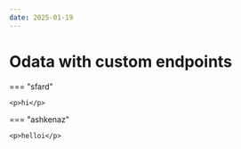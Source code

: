 ```yaml
---
date: 2025-01-19
---
```


# Odata with custom endpoints


=== "sfard"

    <p>hi</p>

=== "ashkenaz"

    <p>helloi</p>
